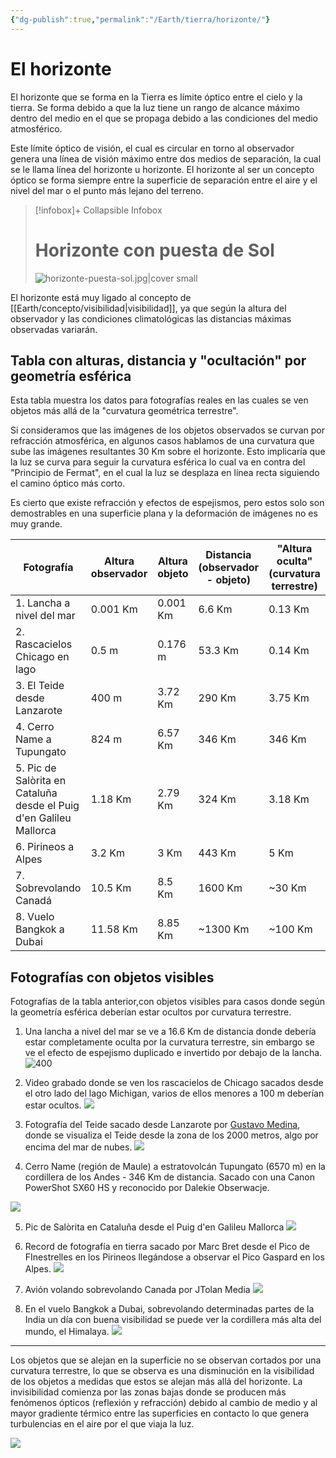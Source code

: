 ```yaml
---
{"dg-publish":true,"permalink":"/Earth/tierra/horizonte/"}
---
```



# El horizonte

El horizonte que se forma en la Tierra es límite óptico entre el cielo y la tierra. Se forma debido a que la luz tiene un rango de alcance máximo dentro del medio en el que se propaga debido a las condiciones del medio atmosférico. 

Este límite óptico de visión, el cual es circular en torno al observador genera una línea de visión máximo entre dos medios de separación, la cual se le llama línea del horizonte u horizonte. El horizonte al ser un concepto óptico se forma siempre entre la superficie de separación entre el aire y el nivel del mar o el punto más lejano del terreno.

> [!infobox]+ Collapsible Infobox
> # Horizonte con puesta de Sol
> ![horizonte-puesta-sol.jpg|cover small](https://i.imgur.com/TEvoK23.jpg)

El horizonte está muy ligado al concepto de [[Earth/concepto/visibilidad\|visibilidad]], ya que según la altura del observador y las condiciones climatológicas las distancias máximas observadas variarán.


## Tabla con alturas, distancia y "ocultación" por geometría esférica

Esta tabla muestra los datos para fotografías reales en las cuales se ven objetos más allá de la "curvatura geométrica terrestre".

Si consideramos que las imágenes de los objetos observados se curvan por refracción atmosférica, en algunos casos hablamos de una curvatura que sube las imágenes resultantes 30 Km sobre el horizonte. Esto implicaría que la luz se curva para seguir la curvatura esférica lo cual va en contra del "Principio de Fermat", en el cual la luz se desplaza en línea recta siguiendo el camino óptico más corto.

Es cierto que existe refracción y efectos de espejismos, pero estos solo son demostrables en una superficie plana y la deformación de imágenes no es muy grande.

| Fotografía                                                         | Altura observador | Altura objeto | Distancia (observador - objeto) | "Altura oculta" (curvatura terrestre) |
| ------------------------------------------------------------------ | ----------------- | ------------- | ------------------------------- | ------------------------------------- |
| 1. Lancha a nivel del mar                                          | 0.001 Km          | 0.001 Km      | 6.6 Km                          | 0.13 Km                               |
| 2. Rascacielos Chicago en lago                                     | 0.5 m             | 0.176 m       | 53.3 Km                         | 0.14 Km                               |
| 3. El Teide desde Lanzarote                                        | 400 m             | 3.72 Km       | 290 Km                          | 3.75 Km                               |
| 4. Cerro Name a Tupungato                                          | 824 m             | 6.57 Km       | 346 Km                          | 346 Km                                |
| 5. Pic de Salòrita en Cataluña desde el Puig d'en Galileu Mallorca | 1.18 Km           | 2.79 Km       | 324 Km                          | 3.18 Km                               |
| 6. Pirineos a Alpes                                                | 3.2 Km            | 3 Km          | 443 Km                          | 5 Km                                  |
| 7. Sobrevolando Canadá                                             | 10.5 Km           | 8.5 Km        | 1600 Km                         | ~30 Km                                |
| 8. Vuelo Bangkok a Dubai                                           | 11.58 Km          | 8.85 Km       | ~1300 Km                        | ~100 Km                               |

<!-- Mauna Kea límite 238 Km -->

## Fotografías con objetos visibles

Fotografías de la tabla anterior,con objetos visibles para casos donde según la geometría esférica deberían estar ocultos por curvatura terrestre.

1. Una lancha a nivel del mar se ve a 16.6 Km de distancia donde debería estar completamente oculta por la curvatura terrestre, sin embargo se ve el efecto de espejismo duplicado e invertido por debajo de la lancha.
![400](https://i.imgur.com/3QFFDpb.png)

2. Video grabado donde se ven los rascacielos de Chicago sacados desde el otro lado del lago Michigan, varios de ellos menores a 100 m deberían estar ocultos.
![](https://i.imgur.com/vbDEcSq.png)

3. Fotografía del Teide sacado desde Lanzarote por [Gustavo Medina](https://www.flickr.com/photos/121856779@N03/),  donde se visualiza el Teide desde la zona de los 2000 metros, algo por encima del mar de nubes.
![](https://i.imgur.com/KrUDLNJ.png)

4. Cerro Name (región de Maule) a estratovolcán Tupungato (6570 m) en la cordillera de los Andes - 346 Km de distancia. Sacado con una Canon PowerShot SX60 HS y reconocido por Dalekie Obserwacje.

![](https://www.latercera.com/resizer/itsUMcmq45ZCTH3nfPaYOL2Zl5g=/arc-anglerfish-arc2-prod-copesa/public/C4DYU5G5I5FAVHHDDBYE4QN554.jpg)

5. Pic de Salòrita en Cataluña desde el Puig d'en Galileu Mallorca
![](https://i.imgur.com/3M0RfWa.jpeg)


6. Record de fotografía en tierra sacado por Marc Bret desde el Pico de FInestrelles en los Pirineos llegándose a observar el Pico Gaspard en los Alpes.
![](https://i.imgur.com/KseVEwt.png)

6. Avión volando sobrevolando Canada por JTolan Media
![](https://i.imgur.com/kNLOSy4.png)

7. En el vuelo Bangkok a Dubai, sobrevolando determinadas partes de la India un día con buena visibilidad se puede ver la cordillera más alta del mundo, el Himalaya.
![](https://i.imgur.com/ZKHUMmU.png)

---

Los objetos que se alejan en la superficie no se observan cortados por una curvatura terrestre, lo que se observa es una disminución en la visibilidad de los objetos a medidas que estos se alejan más allá del horizonte. La invisibilidad comienza por las zonas bajas donde se producen más fenómenos ópticos (reflexión y refracción) debido al cambio de medio y al mayor gradiente térmico entre las superficies en contacto lo que genera turbulencias en el aire por el que viaja la luz. 

![](https://i.imgur.com/sQxrzzi.png)
